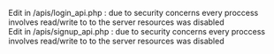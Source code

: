 Edit in /apis/login_api.php : due to security concerns every proccess involves read/write to to the server resources was disabled  <br>
Edit in /apis/signup_api.php : due to security concerns every proccess involves read/write to to the server resources was disabled   <br>
